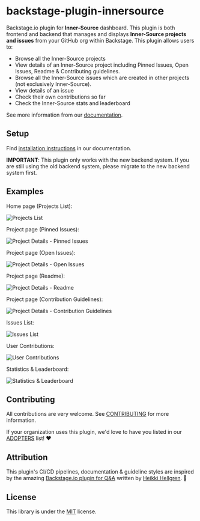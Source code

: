 # backstage-plugin-innersource

Backstage.io plugin for **Inner-Source** dashboard. This plugin is both frontend and backend that manages and displays **Inner-Source projects and issues** from your GitHub org within Backstage. This plugin allows users to:

- Browse all the Inner-Source projects
- View details of an Inner-Source project including Pinned Issues, Open Issues, Readme & Contributing guidelines.
- Browse all the Inner-Source issues which are created in other projects (not exclusively Inner-Source).
- View details of an issue
- Check their own contributions so far
- Check the Inner-Source stats and leaderboard

See more information from our [documentation](./docs/index.md).

## Setup

Find [installation instructions](./docs/index.md#installation) in our documentation.

**IMPORTANT**: This plugin only works with the new backend system. If you are still
using the old backend system, please migrate to the new backend system first.

## Examples

Home page (Projects List):

![Projects List](./docs/images/projects.png)

Project page (Pinned Issues):

![Project Details - Pinned Issues](./docs/images/projectDetails.png)

Project page (Open Issues):

![Project Details - Open Issues](./docs/images/projectDetailsOpenIssues.png)

Project page (Readme):

![Project Details - Readme](./docs/images/projectDetailsReadme.png)

Project page (Contribution Guidelines):

![Project Details - Contribution Guidelines](./docs/images/projectDetailsContribution.png)

Issues List:

![Issues List](./docs/images/issues.png)

User Contributions:

![User Contributions](./docs/images/contributions.png)

Statistics & Leaderboard:

![Statistics & Leaderboard](./docs/images/stats.png)

## Contributing

All contributions are very welcome. See [CONTRIBUTING](CONTRIBUTING.md) for more information.

If your organization uses this plugin, we'd love to have you listed in our [ADOPTERS](ADOPTERS.md) list! ❤️

## Attribution

This plugin's CI/CD pipelines, documentation & guideline styles are inspired by the amazing [Backstage.io plugin for Q&A](https://github.com/drodil/backstage-plugin-qeta) written by [Heikki Hellgren](https://github.com/drodil). 🙏

## License

This library is under the [MIT](LICENSE) license.
